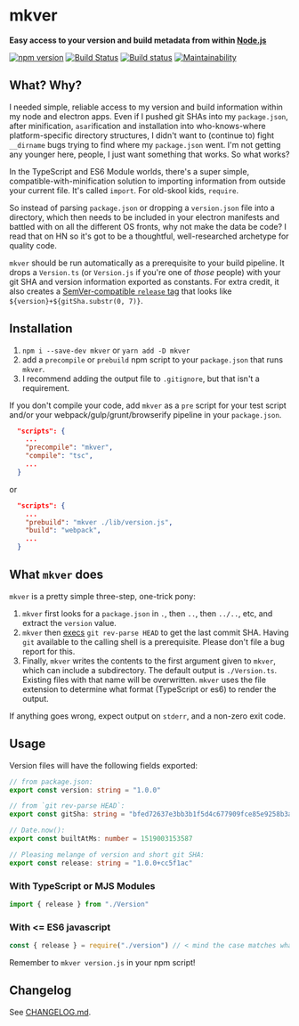 # mkver

**Easy access to your version and build metadata from within
[Node.js](https://nodejs.org/)**

[![npm version](https://badge.fury.io/js/mkver.svg)](https://badge.fury.io/js/mkver)
[![Build Status](https://travis-ci.org/mceachen/mkver.svg?branch=master)](https://travis-ci.org/mceachen/mkver)
[![Build status](https://ci.appveyor.com/api/projects/status/6kw1acvoeuw02d4g/branch/master?svg=true)](https://ci.appveyor.com/project/mceachen/mkver/branch/master)
[![Maintainability](https://api.codeclimate.com/v1/badges/38d56ded57ad1f352ce5/maintainability)](https://codeclimate.com/github/mceachen/mkver/maintainability)

## What? Why?

I needed simple, reliable access to my version and build information within my
node and electron apps. Even if I pushed git SHAs into my `package.json`, after
minification, `asar`ification and installation into who-knows-where
platform-specific directory structures, I didn't want to (continue to) fight
`__dirname` bugs trying to find where my `package.json` went. I'm not getting
any younger here, people, I just want something that works. So what works?

In the TypeScript and ES6 Module worlds, there's a super simple,
compatible-with-minification solution to importing information from outside your
current file. It's called `import`. For old-skool kids, `require`.

So instead of parsing `package.json` or dropping a `version.json` file into a
directory, which then needs to be included in your electron manifests and
battled with on all the different OS fronts, why not make the data be code? I
read that on HN so it's got to be a thoughtful, well-researched archetype for
quality code.

`mkver` should be run automatically as a prerequisite to your build pipeline. It
drops a `Version.ts` (or `Version.js` if you're one of _those_ people) with your
git SHA and version information exported as constants. For extra credit, it also
creates a [SemVer-compatible `release` tag](https://semver.org/#spec-item-10)
that looks like `${version}+${gitSha.substr(0, 7)}`.

## Installation

1. `npm i --save-dev mkver` or `yarn add -D mkver`
2. add a `precompile` or `prebuild` npm script to your `package.json` that runs
   `mkver`.
3. I recommend adding the output file to `.gitignore`, but that isn't a
   requirement.

If you don't compile your code, add `mkver` as a `pre` script for your test
script and/or your webpack/gulp/grunt/browserify pipeline in your
`package.json`.

```json
  "scripts": {
    ...
    "precompile": "mkver",
    "compile": "tsc",
    ...
  }
```

or

```json
  "scripts": {
    ...
    "prebuild": "mkver ./lib/version.js",
    "build": "webpack",
    ...
  }
```

## What `mkver` does

`mkver` is a pretty simple three-step, one-trick pony:

1. `mkver` first looks for a `package.json` in `.`, then `..`, then `../..`,
   etc, and extract the `version` value.
2. `mkver` then
   [execs](https://nodejs.org/api/child_process.html#child_process_child_process_exec_command_options_callback)
   `git rev-parse HEAD` to get the last commit SHA. Having `git` available to
   the calling shell is a prerequisite. Please don't file a bug report for this.
3. Finally, `mkver` writes the contents to the first argument given to `mkver`,
   which can include a subdirectory. The default output is `./Version.ts`.
   Existing files with that name will be overwritten. `mkver` uses the file
   extension to determine what format (TypeScript or es6) to render the output.

If anything goes wrong, expect output on `stderr`, and a non-zero exit code.

## Usage

Version files will have the following fields exported:

```ts
// from package.json:
export const version: string = "1.0.0"

// from `git rev-parse HEAD`:
export const gitSha: string = "bfed72637e3bb3b1f5d4c677909fce85e9258b3a"

// Date.now():
export const builtAtMs: number = 1519003153587

// Pleasing melange of version and short git SHA:
export const release: string = "1.0.0+cc5f1ac"
```

### With TypeScript or MJS Modules

```ts
import { release } from "./Version"
```

### With <= ES6 javascript

```js
const { release } = require("./version") // < mind the case matches whatever you give mkver
```

Remember to `mkver version.js` in your npm script!

## Changelog

See [CHANGELOG.md](CHANGELOG.md).
